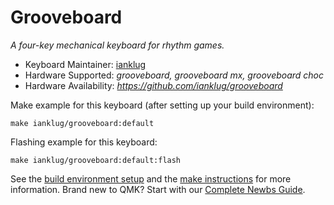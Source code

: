 # Grooveboard

*A four-key mechanical keyboard for rhythm games.*

* Keyboard Maintainer: [ianklug](https://github.com/ianklug)
* Hardware Supported: *grooveboard, grooveboard mx, grooveboard choc*
* Hardware Availability: *https://github.com/ianklug/grooveboard*

Make example for this keyboard (after setting up your build environment):

    make ianklug/grooveboard:default

Flashing example for this keyboard:

    make ianklug/grooveboard:default:flash

See the [build environment setup](https://docs.qmk.fm/#/getting_started_build_tools) and the [make instructions](https://docs.qmk.fm/#/getting_started_make_guide) for more information. Brand new to QMK? Start with our [Complete Newbs Guide](https://docs.qmk.fm/#/newbs).
